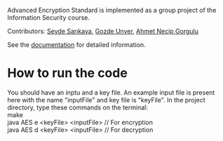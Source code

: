 Advanced Encryption Standard is implemented as a group project of the Information Security course.

Contributors: [Sevde Sarıkaya](https://github.com/schroscatt), [Gozde Unver](https://github.com/GozdeUnver), [Ahmet Necip Gorgulu](https://github.com/ahmetnecipg)

See the [documentation](https://github.com/schroscatt/Advanced-Encryption-Standard-Implementation/blob/master/cmpe%20494%20report.pdf) for detailed information.

# How to run the code
You should have an inptu and a key file. An example input file is present here with the name "inputFile" and key file is "keyFile". 
In the project directory, type these commands on the terminal:<br>
make<br>
java AES e \<keyFile\> \<inputFile\> // For encryption<br>
java AES d \<keyFile\> \<inputFile\> // For decryption
